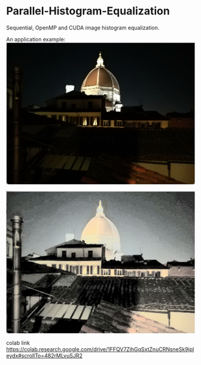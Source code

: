 # Parallel-Histogram-Equalization
Sequential, OpenMP and CUDA image histogram equalization.

An application example:
![alt text](CUDA/images/duomo2.png "Original Image")

![alt text](CUDA/saved/duomo2.png "Equalized Image")

colab link       https://colab.research.google.com/drive/1FFQV7ZjhGqSxtZnuCRNsneSk9jpleydx#scrollTo=482rMLvuSJR2 
